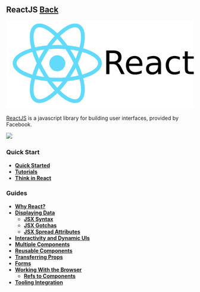## ReactJS [Back](./../Framework.md)

![](./react.png)

[ReactJS](https://facebook.github.io/react/) is a javascript library for building user interfaces, provided by Facebook.

![](./react-timeline.png)

### Quick Start

- [**Quick Started**](./quick_started/quick_started.md)
- [**Tutorials**](./tutorials/tutorials.md)
- [**Think in React**](./think_in_react/think_in_react.md)

### Guides

- [**Why React?**](./why_react/why_react.md)
- [**Displaying Data**](./display_data/display_data.md)
    - [**JSX Syntax**](./jsx_syntax/jsx_syntax.md)
    - [**JSX Gotchas**](./jsx_gotcha/jsx_gotcha.md)
    - [**JSX Spread Attributes**](./jsx_spread_attributes/jsx_spread_attributes.md)
- [**Interactivity and Dynamic UIs**](./interactivity_dynamic_uis/interactivity_dynamic_uis.md)
- [**Multiple Components**](./multiple_components/multiple_components.md)
- [**Reusable Components**](./reusable_components/reusable_components.md)
- [**Transferring Props**](./transfering_props/transfering_props.md)
- [**Forms**](./forms/forms.md)
- [**Working With the Browser**](./working_with_the_browser/working_with_the_browser.md)
    - [**Refs to Components**](./refs_to_components/refs_to_components.md)
- [**Tooling Integration**](./tooling_integration/tooling_integration.md)